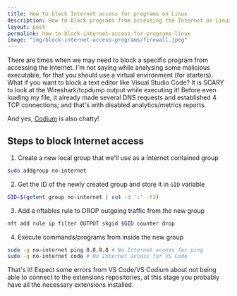 ```yaml
---
title: How to block Internet access for programs on Linux
description: How to block programs from accessing the Internet on Linux with these simple steps
layout: post
permalink: how-to-block-internet-access-for-programs-linux
image: "img/block-internet-access-programs/firewall.jpeg"
---
```

There are times when we may need to block a specific program from accessing the Internet. I'm not saying while analysing some malicious executable, for that you should use a virtual environment (for starters). What if you want to block a text editor like Visual Studio Code? It is SCARY to look at the Wireshark/tcpdump output while executing it! Before even loading my file, it already made several DNS requests and established 4 TCP connections; and that's with disabled analytics/metrics reports.

And yes, [Codium](https://vscodium.com/ "VSCodium - Open Source Binaries of VSCode") is also chatty!

## Steps to block Internet access

1. Create a new local group that we'll use as a Internet contained group
```bash
sudo addgroup no-internet
```
2. Get the ID of the newly created group and store it in `GID` variable
```bash
GID=$(getent group no-internet | cut -d ':' -f3)
```
3. Add a nftables rule to DROP outgoing traffic from the new group
```bash
nft add rule ip filter OUTPUT skgid $GID counter drop
```
4. Execute commands/programs from inside the new group
```bash
sudo -g no-internet ping 8.8.8.8 # No Internet access for ping
sudo -g no-internet code # No Internet access for VS Code
```

That's it! Expect some errors from VS Code/VS Codium about not being able to connect to the extensions repositories, at this stage you probably have all the necessary extensions installed.